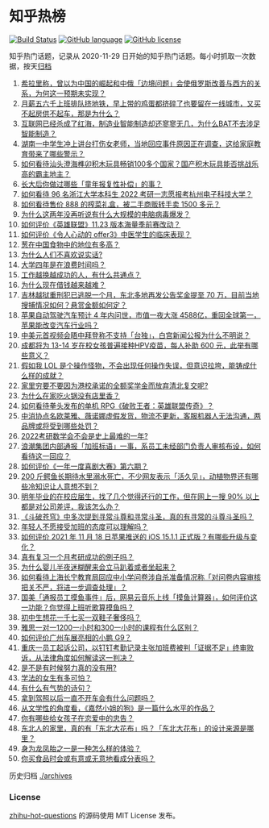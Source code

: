 # 知乎热榜
[![Build Status](https://github.com/ToWeLong/zhihu-hot-questions/workflows/CI/badge.svg)](https://github.com/ToWeLong/zhihu-hot-questions/actions)
[![GitHub language](https://img.shields.io/badge/language-golang-orange.svg)](https://golang.org/)
[![GitHub license](https://img.shields.io/github/license/ToWeLong/zhihu-hot-questions)](https://github.com/ToWeLong/zhihu-hot-questions/blob/main/LICENSE)

知乎热门话题，记录从 2020-11-29 日开始的知乎热门话题。每小时抓取一次数据，按天[归档](./archives)

<!-- BEGIN -->

1. [希拉里称，曾以为中国的崛起和中俄「边境问题」会使俄罗斯改善与西方的关系，为何这一预期未实现？](https://www.zhihu.com/question/500161555)
1. [月薪五六千上班排队挤地铁，早上带的鸡蛋都挤碎了也要留在一线城市，又买不起房供不起车，那是为什么？](https://www.zhihu.com/question/499416105)
1. [互联网已经杀成了红海，制造业智能制造却还寥寥无几，为什么BAT不去涉足智能制造？](https://www.zhihu.com/question/278732236)
1. [湖南一中学生冲上讲台打伤女老师，当地回应事件原因正在调查，这给家庭教育带来了哪些警示？](https://www.zhihu.com/question/500115565)
1. [如何看待汕头澄海榫卯积木玩具畅销100多个国家？国产积木玩具能否挑战乐高的霸主地主？](https://www.zhihu.com/question/499548876)
1. [长大后你做过哪些「童年报复性补偿」的事？](https://www.zhihu.com/question/476031896)
1. [如何看待 96 名浙江大学本科生 2022 考研一志愿报考杭州电子科技大学？](https://www.zhihu.com/question/498769484)
1. [如何看待售价 888 的榨菜礼盒，被二手商贩转手卖 1500 多元？](https://www.zhihu.com/question/499869904)
1. [为什么这两年没再听说有什么大规模的电脑病毒爆发？](https://www.zhihu.com/question/26443384)
1. [如何评价《英雄联盟》11.23 版本海量季前赛改动？](https://www.zhihu.com/question/499761601)
1. [如何评价《令人心动的 offer3》中医学生的临床表现？](https://www.zhihu.com/question/497775378)
1. [葱在中国食物中的地位有多高？](https://www.zhihu.com/question/446286555)
1. [为什么人们不喜欢说实话?](https://www.zhihu.com/question/491602165)
1. [大学四年是在浪费时间吗？](https://www.zhihu.com/question/496912171)
1. [工作越换越成功的人，有什么共通点？](https://www.zhihu.com/question/497664269)
1. [为什么现在借钱越来越难？](https://www.zhihu.com/question/486750559)
1. [吉林越狱重刑犯已逃脱一个月，东北多地再发公告奖金提至 70 万，目前当地搜捕情况如何？悬赏金额如何定？](https://www.zhihu.com/question/499792005)
1. [苹果自动驾驶汽车预计 4 年内问世，市值一夜大涨 4588 ​亿，重回全球第一，苹果能改变汽车行业吗？](https://www.zhihu.com/question/499971964)
1. [中美元首视频会晤中拜登称不支持「台独」，白宫新闻公报为什么不明说？](https://www.zhihu.com/question/499877344)
1. [成都将为 13-14 岁在校女孩普遍接种HPV疫苗，每人补助 600 元，此举有哪些意义？](https://www.zhihu.com/question/499889033)
1. [假如我 LOL 是个操作怪物，不会出现任何操作失误，但意识拉垮，能铸成什么样的成就？](https://www.zhihu.com/question/497089900)
1. [家里穷要不要因为港校承诺的全额奖学金而放弃清北复交呢?](https://www.zhihu.com/question/499150254)
1. [为什么在家吃火锅没有店里香？](https://www.zhihu.com/question/396301810)
1. [如何看待拳头发布的单机 RPG《破败王者：英雄联盟传奇》？](https://www.zhihu.com/question/428261927)
1. [中消协点名欧莱雅、薇诺娜虚假发货，物流不更新，客服机器人无法沟通，两品牌或将受到哪些处罚？](https://www.zhihu.com/question/499792262)
1. [2022考研数学会不会是史上最难的一年?](https://www.zhihu.com/question/447021444)
1. [浪潮集团内部通报「加班标语」一事，系员工未经部门负责人审核布设，如何看待这一回应？](https://www.zhihu.com/question/499886595)
1. [如何评价《一年一度喜剧大赛》第六期？](https://www.zhihu.com/question/500143036)
1. [200 斤鳄鱼长期待水里溺水死亡，不少网友表示「活久见」，动植物界还有哪些冷知识让人意想不到？](https://www.zhihu.com/question/499298733)
1. [明年毕业的在校应届生，找了几个觉得还行的工作，但在网上一搜 90% 以上都是对公司差评，我该怎么办？](https://www.zhihu.com/question/498950804)
1. [《斗破苍穹》中多次提到寻常斗尊和寻常斗圣，真的有寻常的斗尊斗圣吗？](https://www.zhihu.com/question/496345086)
1. [年轻人不愿接受加班的态度可以理解吗？](https://www.zhihu.com/question/499213394)
1. [如何评价 2021 年 11 月 18 日苹果推送的 iOS 15.1.1 正式版？有哪些升级与变化？](https://www.zhihu.com/question/499712180)
1. [真有复习一个月考研成功的例子吗？](https://www.zhihu.com/question/356918038)
1. [为什么婴儿半夜迷糊醒来会立马趴着或者坐起来？](https://www.zhihu.com/question/370151951)
1. [如何看待上海长宁教育局回应中小学问卷涉自杀准备情况称「对问卷内容审核把关不严，将进一步调查处理」？](https://www.zhihu.com/question/500001440)
1. [国美「通报员工摸鱼事件」后，网易云音乐上线「摸鱼计算器」，如何评价这一功能？你觉得上班听歌算摸鱼吗？](https://www.zhihu.com/question/499791381)
1. [初中生想花一千七买一双鞋子奢侈吗？](https://www.zhihu.com/question/498939196)
1. [雅思一对一1200一小时和300一小时的课程有什么区别？](https://www.zhihu.com/question/59785170)
1. [如何评价广州车展亮相的小鹏 G9？](https://www.zhihu.com/question/500022361)
1. [重庆一员工起诉公司，以钉钉考勤记录主张加班费被判「证据不足」终审败诉，从法律角度如何解读这一判决？](https://www.zhihu.com/question/499807313)
1. [是不是有时候努力真的没有用?](https://www.zhihu.com/question/498943316)
1. [学法的女生有多可怕？](https://www.zhihu.com/question/274693523)
1. [有什么有气势的诗句？](https://www.zhihu.com/question/470639782)
1. [拿到驾照以后一直不开车会有什么问题吗？](https://www.zhihu.com/question/473124237)
1. [从文学性的角度看，《嘉然小姐的狗》是一篇什么水平的作品？](https://www.zhihu.com/question/449383880)
1. [你有哪些给女孩子在恋爱中的忠告？](https://www.zhihu.com/question/279752156)
1. [东北人的家里，真的有「东北大花布」吗？「东北大花布」的设计来源是哪里？](https://www.zhihu.com/question/499558430)
1. [身为龙凤胎之一是一种怎么样的体验？](https://www.zhihu.com/question/30333747)
1. [你买食品时会或有意或无意地看成分表吗？](https://www.zhihu.com/question/355691966)

<!-- END -->

历史归档 [./archives](./archives)


### License
[zhihu-hot-questions](https://github.com/towelong/zhihu-hot-questions) 的源码使用 MIT License 发布。